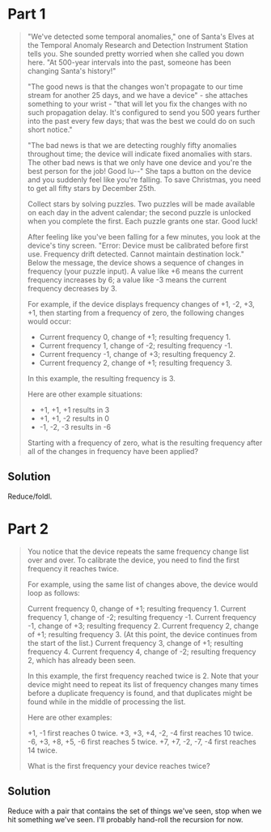 

# Part 1

> "We've detected some temporal anomalies," one of Santa's Elves at the Temporal
> Anomaly Research and Detection Instrument Station tells you. She sounded pretty
> worried when she called you down here. "At 500-year intervals into the past,
> someone has been changing Santa's history!"
> 
> "The good news is that the changes won't propagate to our time stream for
> another 25 days, and we have a device" - she attaches something to your wrist -
> "that will let you fix the changes with no such propagation delay. It's
> configured to send you 500 years further into the past every few days; that was
> the best we could do on such short notice."
> 
> "The bad news is that we are detecting roughly fifty anomalies throughout time;
> the device will indicate fixed anomalies with stars. The other bad news is that
> we only have one device and you're the best person for the job! Good lu--" She
> taps a button on the device and you suddenly feel like you're falling. To save
> Christmas, you need to get all fifty stars by December 25th.
> 
> Collect stars by solving puzzles. Two puzzles will be made available on each
> day in the advent calendar; the second puzzle is unlocked when you complete the
> first. Each puzzle grants one star. Good luck!
> 
> After feeling like you've been falling for a few minutes, you look at the
> device's tiny screen. "Error: Device must be calibrated before first use.
> Frequency drift detected. Cannot maintain destination lock." Below the message,
> the device shows a sequence of changes in frequency (your puzzle input). A
> value like +6 means the current frequency increases by 6; a value like -3 means
> the current frequency decreases by 3.
> 
> For example, if the device displays frequency changes of +1, -2, +3, +1, then
> starting from a frequency of zero, the following changes would occur:
> 
> - Current frequency 0, change of +1; resulting frequency 1.
> - Current frequency 1, change of -2; resulting frequency -1.
> - Current frequency -1, change of +3; resulting frequency 2.
> - Current frequency 2, change of +1; resulting frequency 3.
> 
> In this example, the resulting frequency is 3.
> 
> Here are other example situations:
> 
> - +1, +1, +1 results in 3
> - +1, +1, -2 results in 0
> - -1, -2, -3 results in -6
> 
> Starting with a frequency of zero, what is the resulting frequency after all
> of the changes in frequency have been applied?

## Solution

Reduce/foldl.

# Part 2

> You notice that the device repeats the same frequency change list over and
> over. To calibrate the device, you need to find the first frequency it reaches
> twice.
> 
> For example, using the same list of changes above, the device would loop as
> follows:
> 
> 	Current frequency  0, change of +1; resulting frequency  1.  Current
> frequency  1, change of -2; resulting frequency -1.  Current frequency -1,
> change of +3; resulting frequency  2.  Current frequency  2, change of +1;
> resulting frequency  3.  (At this point, the device continues from the start of
> the list.) Current frequency  3, change of +1; resulting frequency  4.  Current
> frequency  4, change of -2; resulting frequency  2, which has already been
> seen.
> 
> In this example, the first frequency reached twice is 2. Note that your device
> might need to repeat its list of frequency changes many times before a
> duplicate frequency is found, and that duplicates might be found while in the
> middle of processing the list.
> 
> Here are other examples:
> 
> 	+1, -1 first reaches 0 twice.  +3, +3, +4, -2, -4 first reaches 10 twice.
> -6, +3, +8, +5, -6 first reaches 5 twice.  +7, +7, -2, -7, -4 first reaches 14
> twice.
> 
> What is the first frequency your device reaches twice?

## Solution

Reduce with a pair that contains the set of things we've seen, stop when we hit
something we've seen. I'll probably hand-roll the recursion for now.
